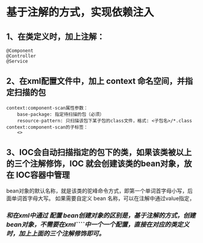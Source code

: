 # 基于注解的方式，实现依赖注入

## 1、在类定义时，加上注解：
    @Component
    @Controller
    @Service
   
## 2、在xml配置文件中，加上 context 命名空间，并指定扫描的包
    context:component-scan属性参数：
        base-package: 指定待扫描的包（必须）
        resource-pattern: 只扫描该包下某子包的class文件，格式: <子包名>/*.class
    context:component-scan的子标签：
        <>

## 3、IOC会自动扫描指定的包下的类，如果该类被以上的三个注解修饰，IOC 就会创建该类的bean对象，放在 IOC容器中管理
   bean对象的默认名称，就是该类的驼峰命令方式，即第一个单词首字母小写，后面单词首字母大写。
   如果需要自定义 bean 名称，可以在注解中通过value指定，
   

### _和在xml中通过 配置 bean创建对象的区别是，基于注解的方式，创建bean对象，不需要在xml````中一个一个配置，直接在对应的类定义时，加上上面的三个注解修饰即可。_

